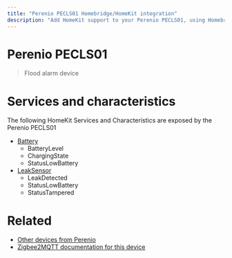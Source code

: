 ```yaml
---
title: "Perenio PECLS01 Homebridge/HomeKit integration"
description: "Add HomeKit support to your Perenio PECLS01, using Homebridge, Zigbee2MQTT and homebridge-z2m."
---
```

<!---
This file has been GENERATED using src/docgen/docgen.ts
DO NOT EDIT THIS FILE MANUALLY!
-->
# Perenio PECLS01
> Flood alarm device


# Services and characteristics
The following HomeKit Services and Characteristics are exposed by
the Perenio PECLS01

* [Battery](../../battery.md)
  * BatteryLevel
  * ChargingState
  * StatusLowBattery
* [LeakSensor](../../sensors.md)
  * LeakDetected
  * StatusLowBattery
  * StatusTampered


# Related
* [Other devices from Perenio](../index.md#perenio)
* [Zigbee2MQTT documentation for this device](https://www.zigbee2mqtt.io/devices/PECLS01.html)